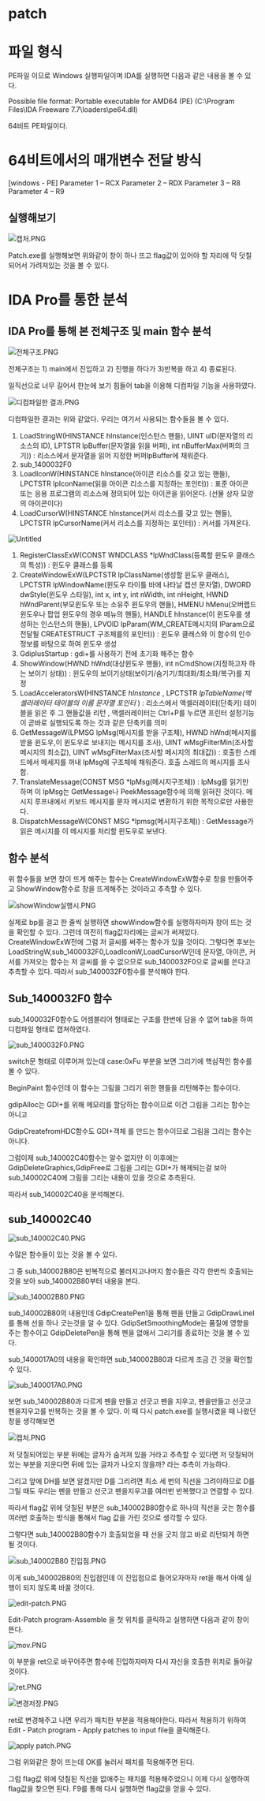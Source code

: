 # patch

# 파일 형식

PE파일 이므로 Windows 실행파일이며 IDA를 실행하면 다음과 같은 내용을 볼 수 있다.

Possible file format: Portable executable for AMD64 (PE) (C:\Program Files\IDA Freeware 7.7\loaders\pe64.dll)

64비트 PE파일이다.

# 64비트에서의 매개변수 전달 방식

[windows - PE]
Parameter 1 – RCX
Parameter 2 – RDX
Parameter 3 – R8
Parameter 4 – R9

## 실행해보기

![캡처.PNG](https://s3-us-west-2.amazonaws.com/secure.notion-static.com/c41b954d-2ce8-4ed2-b38c-b2c3e45cd560/캡처.png)

Patch.exe를 실행해보면 위와같이 창이 하나 뜨고 flag값이 있어야 할 자리에 막 덧칠되어서 가려져있는 것을 볼 수 있다. 

# IDA Pro를 통한 분석

## IDA Pro를 통해 본 전체구조 및 main 함수 분석

![전체구조.PNG](https://s3-us-west-2.amazonaws.com/secure.notion-static.com/396bf7e8-5382-41fe-98bb-03205c2f4f39/전체구조.png)

전체구조는 1) main에서 진입하고 2) 진행을 하다가 3)반복을 하고 4) 종료된다.

일직선으로 너무 길어서 한눈에 보기 힘들어 tab을 이용해 디컴파일 기능을 사용하였다.

![디컴파일한 결과.PNG](https://s3-us-west-2.amazonaws.com/secure.notion-static.com/74e2e113-12a2-4bf6-96f0-2a40e7f9cc53/디컴파일한_결과.png)

디컴파일한 결과는 위와 같았다. 우리는 여기서 사용되는 함수들을 볼 수 있다.

1. LoadStringW(HINSTANCE hInstance(인스턴스 핸들), UINT uID(문자열의 리소스의 ID), LPTSTR lpBuffer(문자열을 읽을 버퍼), int nBufferMax(버퍼의 크기)) : 리소스에서 문자열을 읽어 지정한 버퍼lpBuffer에 채워준다. 
2. sub_1400032F0 
3. LoadIconW(HINSTANCE hInstance(아이콘 리소스를 갖고 있는 핸들), LPCTSTR lpIconName(읽을 아이콘 리소스를 지정하는 포인터)) : 표준 아이콘 또는 응용 프로그램의 리소스에 정의되어 있는 아이콘을 읽어온다. (선물 상자 모양의 아이콘이다)
4. LoadCursorW(HINSTANCE hInstance(커서 리소스를 갖고 있는 핸들), LPCTSTR lpCursorName(커서 리소스를 지정하는 포인터)) : 커서를 가져온다. 

![Untitled](https://s3-us-west-2.amazonaws.com/secure.notion-static.com/664a4018-9ab3-4cd0-af80-d9ff6840e1ba/Untitled.png)

1. RegisterClassExW(CONST WNDCLASS *lpWndClass(등록할 윈도우 클래스의 특성)) : 윈도우 클래스를 등록 
2. CreateWindowExW(LPCTSTR lpClassName(생성할 윈도우 클래스), LPCTSTR lpWindowName(윈도우 타이틀 바에 나타날 캡션 문자열), DWORD dwStyle(윈도우 스타일), int x, int y, int nWidth, int nHeight, HWND hWndParent(부모윈도우 또는 소유주 윈도우의 핸들), HMENU hMenu(오버랩드 윈도우나 팝업 윈도우의 경우 메뉴의 핸들), HANDLE hInstance(이 윈도우를 생성하는 인스턴스의 핸들), LPVOID lpParam(WM_CREATE메시지의 lParam으로 전달될 CREATESTRUCT 구조체를의 포인터)) : 윈도우 클래스와 이 함수의 인수 정보를 바탕으로 하여 윈도우 생성
3. GdiplusStartup :  gdi+를 사용하기 전에 초기화 해주는 함수
4. ShowWindow(HWND hWnd(대상윈도우 핸들), int nCmdShow(지정하고자 하는 보이기 상태)) :  윈도우의 보이기상태(보이기/숨기기/최대화/최소화/복구)를 지정
5. LoadAcceleratorsW(HINSTANCE *hInstance* , LPCTSTR *lpTableName(액셀러레이터 테이블의 이름 문자열 포인터* ) : 리소스에서 액셀러레이터(단축키) 테이블을 읽은 후 그 핸들값을 리턴  , 액셀러레이터는 Ctrl+P를 누르면 프린터 설정기능이 곧바로 실행되도록 하는 것과 같은 단축키를 의미
6. GetMessageW(LPMSG lpMsg(메시지를 받을 구조체), HWND hWnd(메시지를 받을 윈도우,이 윈도우로 보내지는 메시지를 조사), UINT wMsgFilterMin(조사할 메시지의 최소값), UINT wMsgFilterMax(조사할 메시지의 최대값)) : 호출한 스레드에서 메세지를 꺼내 lpMsg에 구조체에 채워준다. 호출 스레드의 메시지를 조사함.
7. TranslateMessage(CONST MSG *lpMsg(메시지구조체)) : lpMsg를 읽기만 하며 이 lpMsg는 GetMessage나 PeekMessage함수에 의해 읽혀진 것이다. 메시지 루프내에서 키보드 메시지를 문자 메시지로 변환하기 위한 목적으로만 사용한다.
8. DispatchMessageW(CONST MSG *lpmsg(메시지구조체)) : GetMessage가 읽은 메시지를 이 메시지를 처리할 윈도우로 보낸다. 

## 함수 분석

위 함수들을 보면 창이 뜨게 해주는 함수는 CreateWindowExW함수로 창을 만들어주고 ShowWindow함수로 창을 뜨게해주는 것이라고 추측할 수 있다. 

![showWindow실행시.PNG](https://s3-us-west-2.amazonaws.com/secure.notion-static.com/9d9af6d5-644b-46f3-858b-66d36432b57a/showWindow실행시.png)

실제로 bp를 걸고 한 줄씩 실행하면 showWindow함수를 실행하자마자 창이 뜨는 것을 확인할 수 있다. 그런데 여전히 flag값자리에는 글씨가 써져있다. CreateWindowExW전에 그럼 저 글씨를 써주는 함수가 있을 것이다. 그렇다면 후보는 LoadStringW,sub_1400032F0,LoadIconW,LoadCursorW인데 문자열, 아이콘, 커서를 가져오는 함수는 저 글씨를 쓸 수 없으므로 sub_1400032F0으로 글씨를 쓴다고 추측할 수 있다. 따라서 sub_1400032F0함수를 분석해야 한다.

## Sub_1400032F0 함수

sub_1400032F0함수도 어셈블리어 형태로는 구조를 한번에 담을 수 없어 tab을 하여 디컴파일 형태로 캡쳐하였다.

![sub_1400032F0.PNG](https://s3-us-west-2.amazonaws.com/secure.notion-static.com/62c8c07b-1207-4d70-81c5-1fe8acd0ef80/sub_1400032F0.png)

switch문 형태로 이루어져 있는데 case:0xFu 부분을 보면 그리기에 핵심적인 함수를 볼 수 있다. 

BeginPaint 함수인데 이 함수는 그림을 그리기 위한 핸들을 리턴해주는 함수이다. 

gdipAlloc는 GDI+를 위해 메모리를 할당하는 함수이므로 이건 그림을 그리는 함수는 아니고

GdipCreatefromHDC함수도 GDI+객체 를 만드는 함수이므로 그림을 그리는 함수는 아니다.

그럼이제 sub_140002C40함수는 알수 없지만 이 이후에는 GdipDeleteGraphics,GdipFree로 그림을 그리는 GDI+가 해제되는걸 보아 sub_140002C40에 그림을 그리는 내용이 있을 것으로 추측된다.

따라서 sub_140002C40을 분석해본다.

## sub_140002C40

![sub_140002C40.PNG](https://s3-us-west-2.amazonaws.com/secure.notion-static.com/dba00593-317c-4a7d-9f80-e289596e49f1/sub_140002C40.png)

수많은 함수들이 있는 것을 볼 수 있다.

그 중 sub_140002B80은 반복적으로 불러지고나머지 함수들은 각각 한번씩 호출되는 것을 보아 sub_140002B80부터 내용을 본다.

![sub_140002B80.PNG](https://s3-us-west-2.amazonaws.com/secure.notion-static.com/8ad37f25-ca76-46a9-8d46-8e7326bdbf5e/sub_140002B80.png)

sub_140002B80의 내용인데 GdipCreatePen1을 통해 펜을 만들고 GdipDrawLineI를 통해 선을 하나 긋는것을 알 수 있다. GdipSetSmoothingMode는 품질에 영향을 주는 함수이고 GdipDeletePen을 통해 펜을 없애서 그리기를 종료하는 것을 볼 수 있다.

sub_1400017A0의 내용을 확인하면 sub_140002B80과 다르게 조금 긴 것을 확인할 수 있다.

![sub_1400017A0.PNG](https://s3-us-west-2.amazonaws.com/secure.notion-static.com/2245265e-ea5d-4811-9f84-068c8edd61c6/sub_1400017A0.png)

보면 sub_140002B80과 다르게 펜을 만들고 선긋고 펜을 지우고, 펜을만들고 선긋고 펜을지우고를 반복하는 것을 볼 수 있다. 이 때 다시 patch.exe를 실행시켰을 때 나왔던 창을 생각해보면

![캡처.PNG](https://s3-us-west-2.amazonaws.com/secure.notion-static.com/daf284b1-8b5d-4bdf-a910-2250b68eafbc/캡처.png)

저 덧칠되어있는 부분 뒤에는 글자가 숨겨져 있을 거라고 추측할 수 있다면 저 덧칠되어 있는 부분을 지운다면 뒤에 있는 글자가 나오지 않을까? 라는 추측이 가능하다. 

그리고 앞에 DH를 보면 알겠지만 D를 그리려면 최소 세 번의 직선을 그려야하므로 D를 그릴 때도 우리는 펜을 만들고 선긋고 펜을지우고를 여러번 반복했다고 연결할 수 있다.

따라서 flag값 위에 덧칠된 부분은 sub_140002B80함수로 하나의 직선을 긋는 함수를 여러번 호출하는 방식을 통해서 flag 값을 가린 것으로 생각할 수 있다.

그렇다면 sub_140002B80함수가 호출되었을 때 선을 긋지 않고 바로 리턴되게 하면 될 것이다.

    

![sub_140002B80 진입점.PNG](https://s3-us-west-2.amazonaws.com/secure.notion-static.com/ce03982e-4e67-44a1-8c24-8c56eb9511b5/sub_140002B80_진입점.png)

이게 sub_140002B80의 진입점인데 이 진입점으로 들어오자마자 ret을 해서 아예 실행이 되지 않도록 바꿀 것이다. 

![edit-patch.PNG](https://s3-us-west-2.amazonaws.com/secure.notion-static.com/ec5366bd-5daa-417d-b290-f942b5749212/edit-patch.png)

Edit-Patch program-Assemble 을 첫 위치를 클릭하고 실행하면 다음과 같이 창이 뜬다.

![mov.PNG](https://s3-us-west-2.amazonaws.com/secure.notion-static.com/c0f09dcf-931e-4fde-9938-27c8e016ddb1/mov.png)

이 부분을 ret으로 바꾸어주면 함수에 진입하자마자 다시 자신을 호출한 위치로 돌아갈 것이다.

![ret.PNG](https://s3-us-west-2.amazonaws.com/secure.notion-static.com/03897e7f-8655-47f2-972e-a7206ac50c1f/ret.png)

![변경저장.PNG](https://s3-us-west-2.amazonaws.com/secure.notion-static.com/3cfecef4-c466-4ab4-abc1-7a667bcaafee/변경저장.png)

ret로 변경해주고 나면 우리가 패치한 부분을 적용해야한다. 따라서 적용하기 위하여 Edit - Patch program - Apply patches to input file을 클릭해준다.

![apply patch.PNG](https://s3-us-west-2.amazonaws.com/secure.notion-static.com/ce4fa0f7-497d-4216-bed0-0f644c50cf29/apply_patch.png)

그럼 위와같은 창이 뜨는데 OK를 눌러서 패치를 적용해주면 된다.

그럼 flag값 위에 덧칠된 직선을 없애주는 패치를 적용해주었으니 이제 다시 실행하여 flag값을 찾으면 된다. F9를 통해 다시 실행하면 flag값을 얻을 수 있다.

